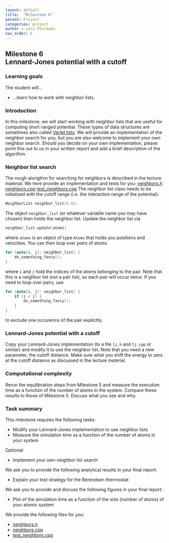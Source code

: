 ```yaml
---
layout: default
title:  "Milestone 6"
parent: Project
categories: project
author : Lars Pastewka
nav_order: 6
---
```


## Milestone 6 <br/> Lennard-Jones potential with a cutoff

### Learning goals

The student will...
* ...learn how to work with neighbor lists.

### Introduction

In this milestone, we will start working with neighbor lists that are useful for computing short ranged potential. These types of
data structures are sometimes also called [Verlet lists](https://en.wikipedia.org/wiki/Verlet_list). We will provide an
implementation of the neighbor search for you, but you are also welcome to implement your own neighbor search. Should you
decide on your own implementation, please point this out to us in your written report and add a brief description of the
algorithm.

### Neighbor list search

The rough alorigthm for searching for neighbors is described in the lecture material. We here provide an implementation and tests for you: [neighbors.h](neighbors.h) [neighbors.cpp](neighbors.cpp) [test_neighbors.cpp](test_neighbors.cpp) The neighbor list class needs to be initialized with the cutoff range (i.e. the interaction range of the potential):
```c++
NeighborList neighbor_list(5.0);
```
The object `neighbor_list` (or whatever variable name you may have chosen) then holds the neighbor list. Update the neighbor list
via
```c++
neighbor_list.update(atoms)
```
where `atoms` is an object of type `Atoms` that holds you positions and velocities. You can then loop over _pairs_ of atoms
```c++
for (auto[i, j]: neighbor_list) {
    do_something_fancy();
}
```
where `i` and `j` hold the indices of the atoms belonging to the pair. Note that this is a neighbor list (not a pair list), so each pair will occur twice. If you need to loop over pairs, use
```c++
for (auto[i, j]: neighbor_list) {
    if (i < j) {
        do_something_fancy();
    }
}
```
to exclude one occurence of the pair explicitly.

### Lennard-Jones potential with a cutoff

Copy your Lennard-Jones implementation (to a file `lj.h` and `lj.cpp` or similar) and modify it to use the neighbor list. Note
that you need a new parameter, the cutoff distance. Make sure what you shift the energy to zero at the cutoff distance as discussed in the lecture material.

### Computational complexity

Rerun the equilibration steps from Milestone 5 and measure the execution time as a function of the number of atoms in the system. Compare these results to those of Milestone 5. Discuss what you see and why.

### Task summary

This milestone requires the following tasks:

* Modify your Lennard-Jones implementation to use neighbor lists
* Measure the simulation time as a function of the number of atoms in your system

Optional:

* Implement your own neighbor list search

We ask you to provide the following analytical results in your final report:

* Explain your test strategy for the Berendsen thermostat

We ask you to provide and discuss the following figures in your final report:

* Plot of the simulation time as a function of the size (number of atoms) of your atomic system

We provide the following files for you:

* [neighbors.h](neighbors.h)
* [neighbors.cpp](neighbors.cpp)
* [test_neighbors.cpp](test_neighbors.cpp)
